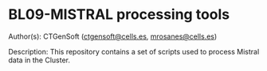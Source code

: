BL09-MISTRAL processing tools
=============================

Author(s): CTGenSoft (ctgensoft@cells.es, mrosanes@cells.es)

Description: This repository contains a set of scripts used to
process Mistral data in the Cluster. 


